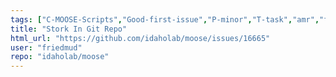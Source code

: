 ```yaml
---
tags: ["C-MOOSE-Scripts","Good-first-issue","P-minor","T-task","amr","fem","finite-elements","finite-volumes","multiphysics","object-oriented","parallel","simulation"]
title: "Stork In Git Repo"
html_url: "https://github.com/idaholab/moose/issues/16665"
user: "friedmud"
repo: "idaholab/moose"
---
```


